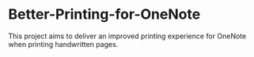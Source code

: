 # Better-Printing-for-OneNote
This project aims to deliver an improved printing experience for OneNote when printing handwritten pages.
